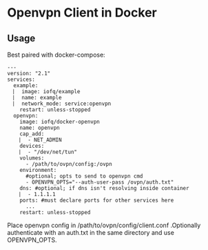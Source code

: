 # Openvpn Client in Docker

## Usage

Best paired with docker-compose:

```
---
version: "2.1"
services:
  example:
  ⎸ image: iofq/example
  ⎸ name: example
  ⎸ network_mode: service:openvpn
    restart: unless-stopped
  openvpn:
    image: iofq/docker-openvpn
    name: openvpn
    cap_add:
    ⎸ - NET_ADMIN
    devices:
    ⎸ - "/dev/net/tun"
    volumes:
      - /path/to/ovpn/config:/ovpn
    environment: 
      #optional; opts to send to openvpn cmd
      - OPENVPN_OPTS="--auth-user-pass /ovpn/auth.txt"
    dns: #optional; if dns isn't resolving inside container
    ⎸ - 1.1.1.1
    ports: #must declare ports for other services here
      ...
    restart: unless-stopped
```

Place openvpn config in /path/to/ovpn/config/client.conf .Optionally authenticate with an auth.txt in the same directory and use OPENVPN_OPTS.
